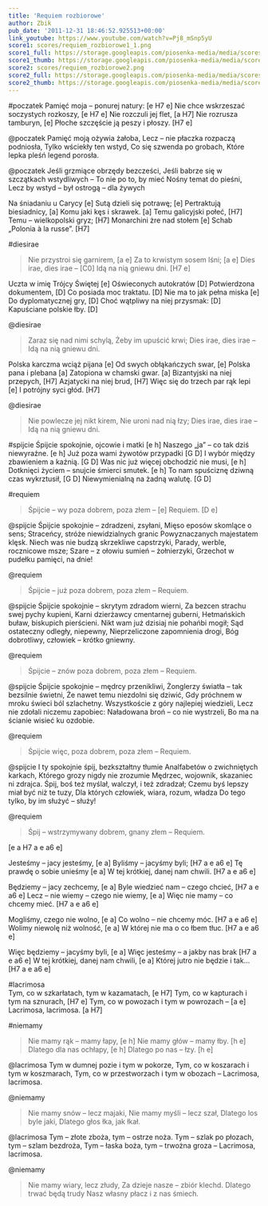 ```yaml
---
title: 'Requiem rozbiorowe'
author: Zbik
pub_date: '2011-12-31 18:46:52.925513+00:00'
link_youtube: https://www.youtube.com/watch?v=Pj8_mSnp5yU
score1: scores/requiem_rozbiorowe1_1.png
score1_full: https://storage.googleapis.com/piosenka-media/media/scores/requiem_rozbiorowe1_1.png
score1_thumb: https://storage.googleapis.com/piosenka-media/media/scores/requiem_rozbiorowe1_1.png.180x0_q85_upscale.jpg
score2: scores/requiem_rozbiorowe2.png
score2_full: https://storage.googleapis.com/piosenka-media/media/scores/requiem_rozbiorowe2.png
score2_thumb: https://storage.googleapis.com/piosenka-media/media/scores/requiem_rozbiorowe2.png.180x0_q85_upscale.jpg
---
```


#poczatek
Pamięć moja – ponurej natury: [e H7 e]
Nie chce wskrzeszać soczystych rozkoszy, [e H7 e]
Nie rozczuli jej flet, [a H7]
Nie rozrusza tamburyn, [e]
Płoche szczęście ją peszy i płoszy. [H7 e]

@poczatek
Pamięć moją ożywia żałoba,
Lecz – nie płaczka rozpaczą podniosła,
Tylko wściekły ten wstyd,
Co się szwenda po grobach,
Które lepka pleśń legend porosła.

@poczatek
Jeśli grzmiące obrzędy bezcześci,
Jeśli babrze się w szczątkach wstydliwych –
To nie po to, by mieć
Nośny temat do pieśni,
Lecz by wstyd – był ostrogą – dla żywych

Na śniadaniu u Carycy [e]
Sutą dzieli się potrawę; [e]
Pertraktują biesiadnicy, [a]
Komu jaki kęs i skrawek. [a]
Temu galicyjski połeć, [H7]
Temu – wielkopolski gryz; [H7]
Monarchini żre nad stołem [e]
Schab „Polonia à la russe”. [H7]

#diesirae
>Nie przystroi się garnirem, [a e]
>Za to krwistym sosem lśni; [a e]
>Dies irae, dies irae – [C0] 
>Idą na nią gniewu dni. [H7 e]

Uczta w imię Trójcy Świętej [e]
Oświeconych autokratów [D]
Potwierdzona dokumentem, [D]
Co posiada moc traktatu. [D]
Nie ma to jak pełna miska [e]
Do dyplomatycznej gry, [D]
Choć wątpliwy na niej przysmak: [D]
Kapuściane polskie łby. [D]

@diesirae
>Zaraz się nad nimi schylą,
>Żeby im upuścić krwi;
>Dies irae, dies irae –
>Idą na nią gniewu dni.

Polska karczma wciąż pijana [e]
Od swych obłąkańczych swar, [e]
Polska pana i plebana [a]
Zatopiona w chamski gwar. [a]
Bizantyjski na niej przepych, [H7]
Azjatycki na niej brud, [H7]
Więc się do trzech par rąk lepi [e]
I potrójny syci głód. [H7]

@diesirae
>Nie powlecze jej nikt kirem,
>Nie uroni nad nią łzy;
>Dies irae, dies irae –
>Idą na nią gniewu dni.

#spijcie
Śpijcie spokojnie, ojcowie i matki [e h]
Naszego „ja” – co tak dziś niewyraźne. [e h]
Już poza wami żywotów przypadki [G D]
I wybór między zbawieniem a kaźnią. [G D]
Was nic już więcej obchodzić nie musi, [e h]
Dotknięci życiem – snujcie śmierci smutek. [e h]
To nam spuściznę dziwną czas wykrztusił, [G D]
Niewymienialną na żadną walutę. [G D]

#requiem
>Śpijcie – wy poza dobrem, poza złem – [e]
>Requiem. [D e]

@spijcie
Śpijcie spokojnie – zdradzeni, zsyłani,
Mięso eposów skomlące o sens;
Straceńcy, stróże niewidzialnych granic
Powyznaczanych majestatem klęsk.
Niech was nie budzą skrzekliwe capstrzyki,
Parady, werble, rocznicowe msze;
Szare – z ołowiu sumień – żołnierzyki,
Grzechot w pudełku pamięci, na dnie!

@requiem
>Śpijcie – już poza dobrem, poza złem – 
>Requiem.

@spijcie
Śpijcie spokojnie – skrytym zdradom wierni,
Za bezcen strachu swej pychy kupieni,
Karni dzierżawcy cmentarnej guberni,
Hetmańskich buław, biskupich pierścieni.
Nikt wam już dzisiaj nie pohańbi mogił;
Sąd ostateczny odległy, niepewny,
Nieprzeliczone zapomnienia drogi,
Bóg dobrotliwy, człowiek – krótko gniewny.

@requiem
>Śpijcie – znów poza dobrem, poza złem –
>Requiem.

@spijcie
Śpijcie spokojnie – mędrcy przenikliwi,
Żonglerzy światła – tak bezsilnie świetni,
Że nawet temu niezdolni się dziwić,
Gdy próchnem w mroku świeci ból szlachetny.
Wszystkoście z góry najlepiej wiedzieli,
Lecz nie zdołali niczemu zapobiec:
Naładowana broń – co nie wystrzeli,
Bo ma na ścianie wisieć ku ozdobie.

@requiem
>Śpijcie więc, poza dobrem, poza złem –
>Requiem.

@spijcie
I ty spokojnie śpij, bezkształtny tłumie
Analfabetów o zwichniętych karkach,
Którego grozy nigdy nie zrozumie
Mędrzec, wojownik, skazaniec ni zdrajca.
Śpij, boś też myślał, walczył, i też zdradzał;
Czemu byś lepszy miał być niż te tuzy,
Dla których człowiek, wiara, rozum, władza
Do tego tylko, by im służyć – służy!

@requiem
>Śpij – wstrzymywany dobrem, gnany złem –
>Requiem.

[e a H7 a e a6 e]

Jesteśmy – jacy jesteśmy, [e a]
Byliśmy – jacyśmy byli; [H7 a e a6 e]
Tę prawdę o sobie unieśmy [e a]
W tej krótkiej, danej nam chwili. [H7 a e a6 e]

Będziemy – jacy zechcemy, [e a]
Byle wiedzieć nam – czego chcieć, [H7 a e a6 e]
Lecz – nie wiemy – czego nie wiemy, [e a]
Więc nie mamy – co chcemy mieć. [H7 a e a6 e]

Mogliśmy, czego nie wolno, [e a]
Co wolno – nie chcemy móc. [H7 a e a6 e]
Wolimy niewolę niż wolność, [e a]
W której nie ma o co łbem tłuc. [H7 a e a6 e]

Więc będziemy – jacyśmy byli, [e a]
Więc jesteśmy – a jakby nas brak [H7 a e a6 e]
W tej krótkiej, danej nam chwili, [e a]
Której jutro nie będzie i tak… [H7 a e a6 e]

#lacrimosa	
Tym, co w szkarłatach, tym w kazamatach, [e H7]
Tym, co w kapturach i tym na sznurach, [H7 e]
Tym, co w powozach i tym w powrozach – [a e]
Lacrimosa, lacrimosa. [a H7]

#niemamy
>Nie mamy rąk – mamy łapy, [e h]
>Nie mamy głów – mamy łby. [h e]
>Dlatego dla nas ochłapy, [e h]
>Dlatego po nas – łzy. [h e]

@lacrimosa
Tym w dumnej pozie i tym w pokorze,
Tym, co w koszarach i tym w koszmarach,
Tym, co w przestworzach i tym w obozach –
Lacrimosa, lacrimosa.

@niemamy
>Nie mamy snów – lecz majaki,
>Nie mamy myśli – lecz szał,
>Dlatego los byle jaki,
>Dlatego głos łka, jak łkał.

@lacrimosa
Tym – złote zboża, tym – ostrze noża.
Tym – szlak po płozach, tym – szlam bezdroża,
Tym – łaska boża, tym – trwożna groza –
Lacrimosa, lacrimosa.

@niemamy
>Nie mamy wiary, lecz złudy,
>Za dzieje nasze – zbiór klechd.
>Dlatego trwać będą trudy
>Nasz własny płacz i z nas śmiech.